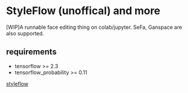 # StyleFlow (unoffical) and more
\[WIP\]A runnable face editing thing on colab/jupyter. SeFa, Ganspace are also supported.
## requirements
- tensorflow >= 2.3
- tensorflow_probability >= 0.11

[styleflow](https://arxiv.org/abs/2008.02401)

